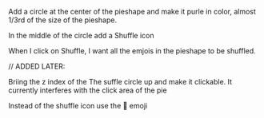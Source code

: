 Add a circle at the center of the pieshape and make it purle in color, almost 1/3rd of the size of the pieshape.

In the middle of the circle add a Shuffle icon

When I click on Shuffle, I want all the emjois in the pieshape to be shuffled.

// ADDED LATER:

Briing the z index of the The suffle circle up and make it clickable. It currently interferes with the click area of the pie

Instead of the shuffle icon use the 🔀 emoji
